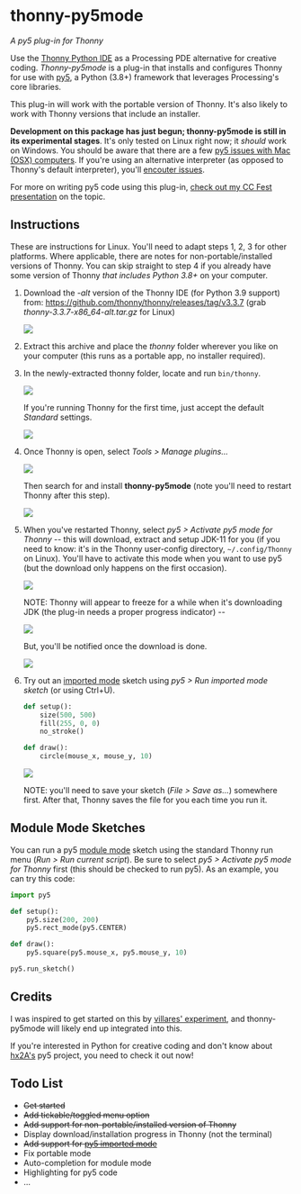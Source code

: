 # thonny-py5mode

*A py5 plug-in for Thonny*

Use the [Thonny Python IDE](https://thonny.org/) as a Processing PDE alternative for creative coding. *Thonny-py5mode* is a plug-in that installs and configures Thonny for use with [py5](http://py5.ixora.io/), a Python (3.8+) framework that leverages Processing's core libraries.

This plug-in will work with the portable version of Thonny. It's also likely to work with Thonny versions that include an installer.

**Development on this package has just begun; thonny-py5mode is still in its experimental stages**. It's only tested on Linux right now; it *should* work on Windows. You should be aware that there are a few [py5 issues with Mac (OSX) computers](https://py5.ixora.io/tutorials/mac-users/). If you're using an alternative interpreter (as opposed to Thonny's default interpreter), you'll [encouter issues](https://github.com/tabreturn/thonny-py5mode/issues/1).

For more on writing py5 code using this plug-in, [check out my CC Fest presentation](https://github.com/tabreturn/cc-fest-py5) on the topic.


## Instructions

These are instructions for Linux. You'll need to adapt steps 1, 2, 3 for other platforms. Where applicable, there are notes for non-portable/installed versions of Thonny. You can skip straight to step 4 if you already have some version of Thonny *that includes Python 3.8+* on your computer.

1. Download the *-alt* version of the Thonny IDE (for Python 3.9 support) from: https://github.com/thonny/thonny/releases/tag/v3.3.7 (grab *thonny-3.3.7-x86_64-alt.tar.gz* for Linux)
   
   ![](https://raw.githubusercontent.com/tabreturn/thonny-py5mode/main/screenshots/01-download.png)

2. Extract this archive and place the *thonny* folder wherever you like on your computer (this runs as a portable app, no installer required).

3. In the newly-extracted thonny folder, locate and run `bin/thonny`.
   
   ![](https://raw.githubusercontent.com/tabreturn/thonny-py5mode/main/screenshots/03.01-extract-and-run.png)
   
   If you're running Thonny for the first time, just accept the default *Standard* settings.
   
   ![](https://raw.githubusercontent.com/tabreturn/thonny-py5mode/main/screenshots/03.02-splash.png)

4. Once Thonny is open, select *Tools > Manage plugins...*
   
   ![](https://raw.githubusercontent.com/tabreturn/thonny-py5mode/main/screenshots/04.01-manage-plug-ins.png)
   
   Then search for and install __thonny-py5mode__ (note you'll need to restart Thonny after this step).
   
   ![](https://raw.githubusercontent.com/tabreturn/thonny-py5mode/main/screenshots/04.02-install-plug-in.png)

5. When you've restarted Thonny, select *py5 > Activate py5 mode for Thonny* -- this will download, extract and setup JDK-11 for you (if you need to know: it's in the Thonny user-config directory, `~/.config/Thonny` on Linux). You'll have to activate this mode when you want to use py5 (but the download only happens on the first occasion).
   
   ![](https://raw.githubusercontent.com/tabreturn/thonny-py5mode/main/screenshots/05.01-activate-py5-mode.png)
   
   NOTE: Thonny will appear to freeze for a while when it's downloading JDK (the plug-in needs a proper progress indicator) --
   
   ![](https://raw.githubusercontent.com/tabreturn/thonny-py5mode/main/screenshots/05.02-jdk-download.png)
   
   But, you'll be notified once the download is done.
   
   ![](https://raw.githubusercontent.com/tabreturn/thonny-py5mode/main/screenshots/05.03-jdk-ready.png)

<!--
5. When you've restarted Thonny, select *py5 > Activate py5 mode for Thonny* -- this will download and extract JDK-11 into the Thonny user-config directory (`~/.config/Thonny` on Linux). You'll have to activate this mode every time you want to use py5 (but the download only happens on the first occasion).
   
   ![](https://raw.githubusercontent.com/tabreturn/thonny-py5mode/main/screenshots/portable-05.01-activate-py5-mode.png)
   
   **For a non-portable/installed version of Thonny**, use *py5 > py5 mode for installed Thonny* to install JDK-11 in the Thonny user-config directory (`~/.config/Thonny` on Linux).
   
   NOTE: Thonny will appear to freeze for a while as it carries out this task (the plug-in needs a proper progress indicator) --
   
   ![](https://raw.githubusercontent.com/tabreturn/thonny-py5mode/main/screenshots/05.02-jdk-download.png)
   
   But, you'll be notified once it's done.
   
   ![](https://raw.githubusercontent.com/tabreturn/thonny-py5mode/main/screenshots/05.03-jdk-ready.png)
-->

6. Try out an [imported mode](https://py5.ixora.io/tutorials/py5-modes/#module-mode) sketch using *py5 > Run imported mode sketch* (or using Ctrl+U).

   ```python
   def setup():
       size(500, 500)
       fill(255, 0, 0)
       no_stroke()
   
   def draw():
       circle(mouse_x, mouse_y, 10)
   ```
   
   ![](https://raw.githubusercontent.com/tabreturn/thonny-py5mode/main/screenshots/06-run-imported-mode.png)
   <!-- ![](https://raw.githubusercontent.com/tabreturn/thonny-py5mode/main/screenshots/portable-06-run-imported-mode.png) -->
   
   NOTE: you'll need to save your sketch (*File > Save as...*) somewhere first. After that, Thonny saves the file for you each time you run it.


## Module Mode Sketches

You can run a py5 [module mode](https://py5.ixora.io/tutorials/py5-modes/#module-mode) sketch using the standard Thonny run menu (*Run > Run current script*). Be sure to select *py5 > Activate py5 mode for Thonny* first (this should be checked to run py5). As an example, you can try this code:

```python
import py5

def setup():
    py5.size(200, 200)
    py5.rect_mode(py5.CENTER)

def draw():
    py5.square(py5.mouse_x, py5.mouse_y, 10)

py5.run_sketch()
```

<!--
## Keeping Thonny Portable

You may prefer your packages installed in the thonny app folder -- this is neat because you end up with a portable version of Thonny that includes everything to run py5!

The Thonny plug-in (and package) manager will install packages on Linux to `/home/user/.local/lib/`. To use your Thonny app folder instead, select *Tools > Open system shell...* -- this will open a terminal window with a list of `pip` commands. Use the one located in your thonny folder (see image below). In other words, enter `pip3 install thonny-py5mode` to install the plug-in.

![](https://raw.githubusercontent.com/tabreturn/thonny-py5mode/main/screenshots/terminal_pip.png)

BUT: sometimes the terminal doesn't show the Thonny commands. In this case, you can open a terminal (from outside Thonny) and `cd` to your `thonny/bin` directory, then enter `./pip3 install thonny-py5mode` to use the pip version that targets the bundled Thonny interpreter.
-->


## Credits

I was inspired to get started on this by [villares' experiment](https://github.com/villares/thonny-py5-runner), and thonny-py5mode will likely end up integrated into this.

If you're interested in Python for creative coding and don't know about [hx2A's](https://github.com/hx2A) py5 project, you need to check it out now!


## Todo List

- ~~Get started~~
- ~~Add tickable/toggled menu option~~
- ~~Add support for non-portable/installed version of Thonny~~
- Display download/installation progress in Thonny (not the terminal)
- ~~Add support for [py5 imported mode](http://py5.ixora.io/tutorials/py5-modes/#imported-mode)~~
- Fix portable mode
- Auto-completion for module mode
- Highlighting for py5 code
- ...
